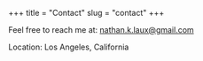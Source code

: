 +++
title = "Contact"
slug = "contact"
+++


Feel free to reach me at: nathan.k.laux@gmail.com


Location: Los Angeles, California
